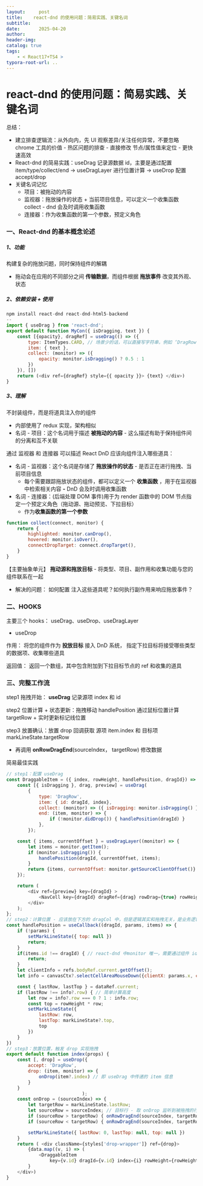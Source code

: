 ```yaml
---
layout:     post
title:    react-dnd 的使用问题：简易实践、关键名词
subtitle:  
date:       2025-04-20
author:     
header-img: 
catalog: true
tags:
    - < React17+TS4 >
typora-root-url: ..
---
```




# react-dnd 的使用问题：简易实践、关键名词

总结：

- 建立排查逻辑流：从外向内，先 UI 观察差异/关注任何异常，不要忽略 chrome 工具的价值 - 热区问题的排查 - 直接修改 节点/属性值来定位 - 更快速高效
- React-dnd 的简易实践：useDrag 记录源数据 id，主要是通过配置 item/type/collect/end -> useDragLayer 进行位置计算 -> useDrop 配置 accept/drop
- 关键名词记忆
    - 项目：被拖动的内容
    - 监视器：拖放操作的状态 + 当前项目信息，可以定义一个收集函数 collect - dnd 会及时调用收集函数
    - 连接器：作为收集函数的第一个参数，预定义角色



### 一、React-dnd 的基本概念论述

##### 1、功能

构建复杂的拖放问题，同时保持组件的解耦

- 拖动会在应用的不同部分之间 **传输数据**，而组件根据 **拖放事件** 改变其外观、状态

##### 2、依赖安装 + 使用

```js
npm install react-dnd react-dnd-html5-backend
--
import { useDrag } from 'react-dnd';
export default function MyCon({ isDragging, text }) {
    const [{opacity}, dragRef] = useDrag(() => ({
        type: ItemTypes.CARD, // 场景少的话，可以直接写字符串，例如 ‘DragRow’
        item: { text },
        collect: (monitor) => ({
            opacity: monitor.isDragging() ? 0.5 : 1 
        })
    }), [])
    return (<div ref={dragRef} style={{ opacity }}> {text} </div>)
}
```

##### 3、理解

不封装组件，而是将道具注入你的组件

- 内部使用了 redux 实现，架构相似
- 名词 - 项目：这个名词用于描述 **被拖动的内容** - 这么描述有助于保持组件间的分离和互不关联

通过 监视器 和 连接器 可以描述 React DnD 应该向组件注入哪些道具：

- 名词 - 监视器：这个名词是存储了 **拖放操作的状态** - 是否正在进行拖拽、当前项目信息
    - 每个需要跟踪拖放状态的组件，都可以定义一个 **收集函数** ，用于在监视器中检索相关内容 **-** DnD 会及时调用收集函数
- 名词 - 连接器：(后端处理 DOM 事件)用于为 render 函数中的 DOM 节点指定一个预定义角色（拖动源、拖动预览、下拉目标）
    - 作为**收集函数的第一个参数**

```js
function collect(connect, monitor) {
    return {
        highlighted: monitor.canDrop(),
        hovered: monitor.isOver(),
        connectDropTarget: connect.dropTarget(),
    }
}
```

【主要抽象单元】 **拖动源和拖放目标** - 将类型、项目、副作用和收集功能与您的组件联系在一起

- 解决的问题： 如何配置 注入这些道具呢？如何执行副作用来响应拖放事件？

### 二、HOOKS

主要三个 hooks： useDrag、useDrop、useDragLayer

- useDrop

作用： 将您的组件作为 **投放目标** 接入 DnD 系统， 指定下拉目标将接受哪些类型的数据项、收集哪些道具

返回值： 返回一个数组，其中包含附加到下拉目标节点的 ref 和收集的道具

### 三、完整工作流

step1 拖拽开始： **useDrag** 记录源项 index 和 id

step2 位置计算 + 状态更新：拖拽移动 handlePosition 通过鼠标位置计算 targetRow + 实时更新标记线位置

step3 放置确认：放置 drop 回调获取 源项 item.index 和 目标项 markLineState.targetRow

- 再调用 **onRowDragEnd**(sourceIndex， targetRow) 修改数据



简易最佳实践

```js
// step1：配置 useDrag
const DraggableItem = ({ index, rowHeight, handlePosition, dragId}) => {
    const [{ isDragging }, drag, preview] = useDrag(
        {
            type: 'DragRow',
            item: { id: dragId, index},
            collect: (monitor) => ({ isDragging: monitor.isDragging() }),
            end: (item, monitor) => {
                if (!monitor.didDrop()) { handlePosition(dragId) }
            },
        });

    const { items, currentOffset } = useDragLayer((monitor) => {
        let items = monitor.getItem();
        if (monitor.isDragging()) {
            handlePosition(dragId, currentOffset, items);
        }
        return {items, currentOffset: monitor.getSourceClientOffset()}
    });

    return (
        <div ref={preview} key={dragId} >
			<NavCell key={dragId} dragRef={drag} rowDrag={true} rowHeight={rowHeight} />
    	</div>
	);
};
// step2：计算位置 - 应该放在下方的 dragCol 中，但是逻辑其实和拖拽无关，是业务逻辑 - 所以抽出来展示理解
const handlePosition = useCallback((dragId, params, items) => {
    if (!params) {  
        setMarkLineState({ top: null })
        return;
    }
    if(items.id !== dragId) { // react-dnd 中monitor 唯一，需要通过组件 id 来判定是否重新计算 markLineState 的值
        return;
    }
    let clientInfo = refs.bodyRef.current.getOffset();
    let info = canvasCtx?.selectCellAreaMouseDown({clientX: params.x, clientY:params.y }, clientInfo);

    const { lastRow, lastTop } = dataRef.current;
    if (lastRow !== info?.row) { // 简单计算高度
        let row = info?.row === 0 ? 1 : info.row;
        const top = rowHeight * row;
        setMarkLineState({
            lastRow: row,
            lastTop: markLineState?.top,
            top
        })
    }
})
// step3：放置位置，触发 drop 实现拖拽
export default function index(props) {
    const [, drop] = useDrop({
        accept: 'DragRow',
        drop: (item, monitor) => {
            onDrop(item?.index) // 即 useDrag 中传递的 item 信息
        }
    }
                            );
    const onDrop = (sourceIndex) => {
        let targetRow = markLineState.lastRow;
        let sourceRow = sourceIndex; // 目标行 - 取 onDrop 监听到被拖拽的行
        if (sourceRow > targetRow) { onRowDragEnd(sourceIndex, targetRow) } // 上移
        if (sourceRow < targetRow) { onRowDragEnd(sourceIndex, targetRow - 1) } // 下移

        setMarkLineState({ lastRow: 0, lastTop: null, top: null })
    }
    return ( <div className={styles['drop-wrapper']} ref={drop}>
        {data.map((v, i) => (
            <DraggableItem 
            	key={v.id} dragId={v.id} index={i} rowHeight={rowHeight} handlePosition={handlePosition}/> ))
		}
    </div>)
}
```

